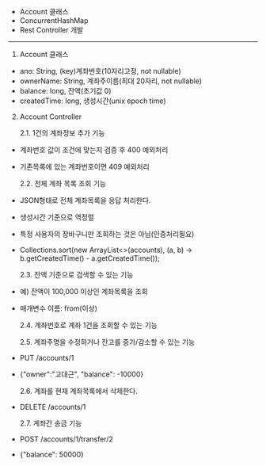 - Account 클래스
- ConcurrentHashMap
- Rest Controller 개발

---

1. Account 클래스

- ano: String, (key)계좌번호(10자리고정, not nullable)
- ownerName: String, 계좌주이름(최대 20자리, not nullable)
- balance: long, 잔액(초기값 0)
- createdTime: long, 생성시간(unix epoch time)

2. Account Controller

   2.1. 1건의 계좌정보 추가 기능

- 계좌번호 값이 조건에 맞는지 검증 후 400 예외처리
- 기존목록에 있는 계좌번호이면 409 예외처리

  2.2. 전체 계좌 목록 조회 기능

- JSON형태로 전체 계좌목록을 응답 처리한다.
- 생성시간 기준으로 역정렬
- 특정 사용자의 장바구니만 조회하는 것은 아님(인증처리필요)

- Collections.sort(new ArrayList<>(accounts), (a, b) -> b.getCreatedTime() - a.getCreatedTime());

  2.3. 잔액 기준으로 검색할 수 있는 기능

- 예) 잔액이 100,000 이상인 계좌목록을 조회

- 매개변수 이름: from(이상)

  2.4. 계좌번호로 계좌 1건을 조회할 수 있는 기능

  2.5. 계좌주명을 수정하거나 잔고를 증가/감소할 수 있는 기능

- PUT /accounts/1
- {"owner":"고대근", "balance": -10000}

  2.6. 계좌를 현재 계좌목록에서 삭제한다.

- DELETE /accounts/1

  2.7. 계좌간 송금 기능

- POST /accounts/1/transfer/2
- {"balance": 50000}

